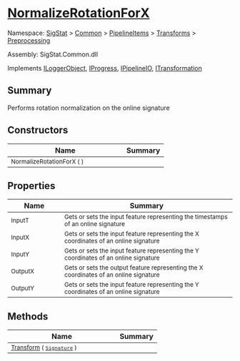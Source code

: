 # [NormalizeRotationForX](./NormalizeRotationForX.md)

Namespace: [SigStat]() > [Common](./../../../README.md) > [PipelineItems]() > [Transforms]() > [Preprocessing](./README.md)

Assembly: SigStat.Common.dll

Implements [ILoggerObject](./../../../ILoggerObject.md), [IProgress](./../../../Helpers/IProgress.md), [IPipelineIO](./../../../Pipeline/IPipelineIO.md), [ITransformation](./../../../ITransformation.md)

## Summary
Performs rotation normalization on the online signature

## Constructors

| Name | Summary | 
| --- | --- | 
| <sub>NormalizeRotationForX (  )</sub><img width=80>| <sub></sub>| <br>


## Properties

| Name | Summary | 
| --- | --- | 
| <sub>InputT</sub><img width=80>| <sub>Gets or sets the input feature representing the timestamps of an online signature</sub>| <br>
| <sub>InputX</sub><img width=80>| <sub>Gets or sets the input feature representing the X coordinates of an online signature</sub>| <br>
| <sub>InputY</sub><img width=80>| <sub>Gets or sets the input feature representing the Y coordinates of an online signature</sub>| <br>
| <sub>OutputX</sub><img width=80>| <sub>Gets or sets the output feature representing the X coordinates of an online signature</sub>| <br>
| <sub>OutputY</sub><img width=80>| <sub>Gets or sets the input feature representing the Y coordinates of an online signature</sub>| <br>


## Methods

| Name | Summary | 
| --- | --- | 
| <sub>[Transform](./Methods/NormalizeRotationForX-100663793.md) ( [`Signature`](./../../../Signature.md) )</sub><img width=80>| <sub></sub>| <br>


